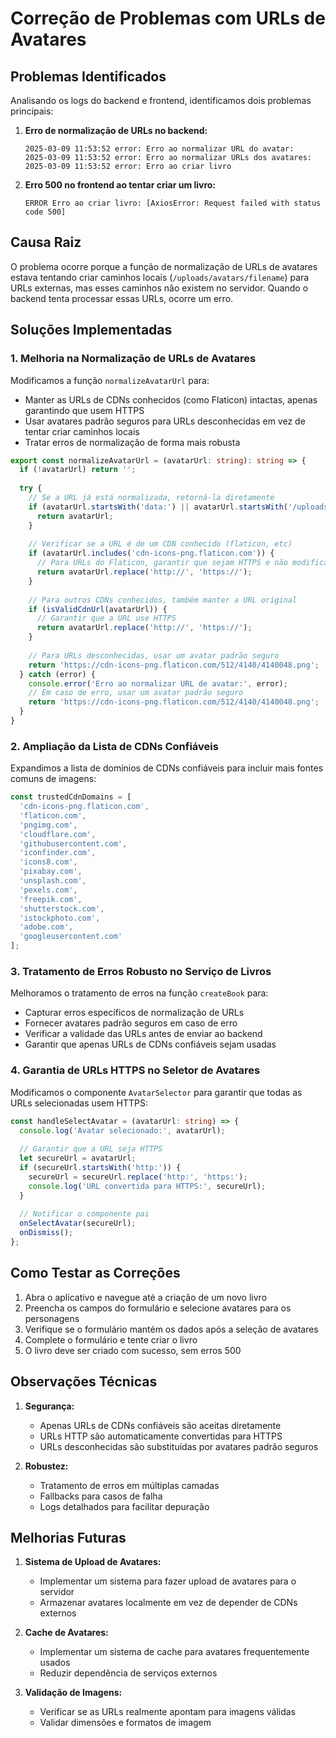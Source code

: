 # Correção de Problemas com URLs de Avatares

## Problemas Identificados

Analisando os logs do backend e frontend, identificamos dois problemas principais:

1. **Erro de normalização de URLs no backend:**
   ```
   2025-03-09 11:53:52 error: Erro ao normalizar URL do avatar:
   2025-03-09 11:53:52 error: Erro ao normalizar URLs dos avatares:
   2025-03-09 11:53:52 error: Erro ao criar livro
   ```

2. **Erro 500 no frontend ao tentar criar um livro:**
   ```
   ERROR Erro ao criar livro: [AxiosError: Request failed with status code 500]
   ```

## Causa Raiz

O problema ocorre porque a função de normalização de URLs de avatares estava tentando criar caminhos locais (`/uploads/avatars/filename`) para URLs externas, mas esses caminhos não existem no servidor. Quando o backend tenta processar essas URLs, ocorre um erro.

## Soluções Implementadas

### 1. Melhoria na Normalização de URLs de Avatares

Modificamos a função `normalizeAvatarUrl` para:

- Manter as URLs de CDNs conhecidos (como Flaticon) intactas, apenas garantindo que usem HTTPS
- Usar avatares padrão seguros para URLs desconhecidas em vez de tentar criar caminhos locais
- Tratar erros de normalização de forma mais robusta

```typescript
export const normalizeAvatarUrl = (avatarUrl: string): string => {
  if (!avatarUrl) return '';
  
  try {
    // Se a URL já está normalizada, retorná-la diretamente
    if (avatarUrl.startsWith('data:') || avatarUrl.startsWith('/uploads/')) {
      return avatarUrl;
    }
    
    // Verificar se a URL é de um CDN conhecido (flaticon, etc)
    if (avatarUrl.includes('cdn-icons-png.flaticon.com')) {
      // Para URLs do Flaticon, garantir que sejam HTTPS e não modificar mais nada
      return avatarUrl.replace('http://', 'https://');
    }
    
    // Para outros CDNs conhecidos, também manter a URL original
    if (isValidCdnUrl(avatarUrl)) {
      // Garantir que a URL use HTTPS
      return avatarUrl.replace('http://', 'https://');
    }
    
    // Para URLs desconhecidas, usar um avatar padrão seguro
    return 'https://cdn-icons-png.flaticon.com/512/4140/4140048.png';
  } catch (error) {
    console.error('Erro ao normalizar URL de avatar:', error);
    // Em caso de erro, usar um avatar padrão seguro
    return 'https://cdn-icons-png.flaticon.com/512/4140/4140048.png';
  }
}
```

### 2. Ampliação da Lista de CDNs Confiáveis

Expandimos a lista de domínios de CDNs confiáveis para incluir mais fontes comuns de imagens:

```typescript
const trustedCdnDomains = [
  'cdn-icons-png.flaticon.com',
  'flaticon.com',
  'pngimg.com',
  'cloudflare.com',
  'githubusercontent.com',
  'iconfinder.com',
  'icons8.com',
  'pixabay.com',
  'unsplash.com',
  'pexels.com',
  'freepik.com',
  'shutterstock.com',
  'istockphoto.com',
  'adobe.com',
  'googleusercontent.com'
];
```

### 3. Tratamento de Erros Robusto no Serviço de Livros

Melhoramos o tratamento de erros na função `createBook` para:

- Capturar erros específicos de normalização de URLs
- Fornecer avatares padrão seguros em caso de erro
- Verificar a validade das URLs antes de enviar ao backend
- Garantir que apenas URLs de CDNs confiáveis sejam usadas

### 4. Garantia de URLs HTTPS no Seletor de Avatares

Modificamos o componente `AvatarSelector` para garantir que todas as URLs selecionadas usem HTTPS:

```typescript
const handleSelectAvatar = (avatarUrl: string) => {
  console.log('Avatar selecionado:', avatarUrl);
  
  // Garantir que a URL seja HTTPS
  let secureUrl = avatarUrl;
  if (secureUrl.startsWith('http:')) {
    secureUrl = secureUrl.replace('http:', 'https:');
    console.log('URL convertida para HTTPS:', secureUrl);
  }
  
  // Notificar o componente pai
  onSelectAvatar(secureUrl);
  onDismiss();
};
```

## Como Testar as Correções

1. Abra o aplicativo e navegue até a criação de um novo livro
2. Preencha os campos do formulário e selecione avatares para os personagens
3. Verifique se o formulário mantém os dados após a seleção de avatares
4. Complete o formulário e tente criar o livro
5. O livro deve ser criado com sucesso, sem erros 500

## Observações Técnicas

1. **Segurança:**
   - Apenas URLs de CDNs confiáveis são aceitas diretamente
   - URLs HTTP são automaticamente convertidas para HTTPS
   - URLs desconhecidas são substituídas por avatares padrão seguros

2. **Robustez:**
   - Tratamento de erros em múltiplas camadas
   - Fallbacks para casos de falha
   - Logs detalhados para facilitar depuração

## Melhorias Futuras

1. **Sistema de Upload de Avatares:**
   - Implementar um sistema para fazer upload de avatares para o servidor
   - Armazenar avatares localmente em vez de depender de CDNs externos

2. **Cache de Avatares:**
   - Implementar um sistema de cache para avatares frequentemente usados
   - Reduzir dependência de serviços externos

3. **Validação de Imagens:**
   - Verificar se as URLs realmente apontam para imagens válidas
   - Validar dimensões e formatos de imagem